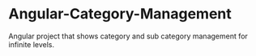 # Angular-Category-Management
Angular project that shows category and sub category management for infinite levels.
